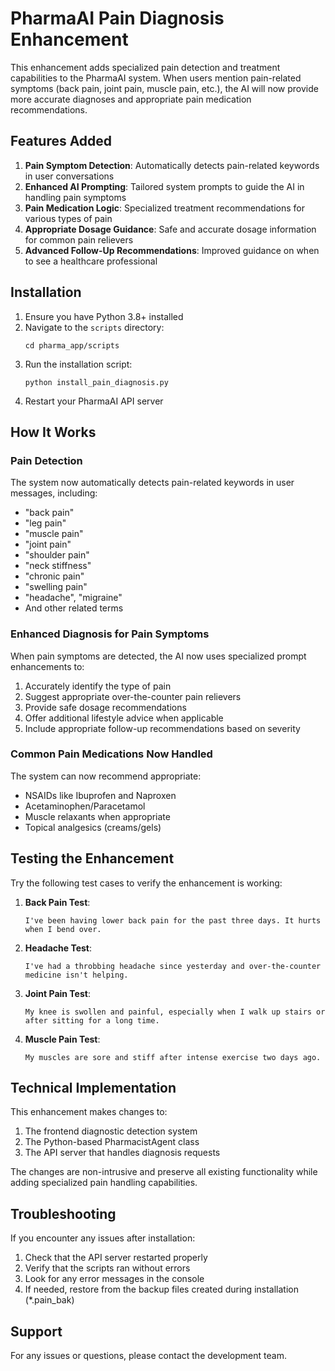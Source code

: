 # PharmaAI Pain Diagnosis Enhancement

This enhancement adds specialized pain detection and treatment capabilities to the PharmaAI system. When users mention pain-related symptoms (back pain, joint pain, muscle pain, etc.), the AI will now provide more accurate diagnoses and appropriate pain medication recommendations.

## Features Added

1. **Pain Symptom Detection**: Automatically detects pain-related keywords in user conversations
2. **Enhanced AI Prompting**: Tailored system prompts to guide the AI in handling pain symptoms
3. **Pain Medication Logic**: Specialized treatment recommendations for various types of pain
4. **Appropriate Dosage Guidance**: Safe and accurate dosage information for common pain relievers
5. **Advanced Follow-Up Recommendations**: Improved guidance on when to see a healthcare professional

## Installation

1. Ensure you have Python 3.8+ installed
2. Navigate to the `scripts` directory:
   ```
   cd pharma_app/scripts
   ```
3. Run the installation script:
   ```
   python install_pain_diagnosis.py
   ```
4. Restart your PharmaAI API server

## How It Works

### Pain Detection

The system now automatically detects pain-related keywords in user messages, including:
- "back pain"
- "leg pain"
- "muscle pain"
- "joint pain"
- "shoulder pain"
- "neck stiffness"
- "chronic pain"
- "swelling pain"
- "headache", "migraine"
- And other related terms

### Enhanced Diagnosis for Pain Symptoms

When pain symptoms are detected, the AI now uses specialized prompt enhancements to:
1. Accurately identify the type of pain
2. Suggest appropriate over-the-counter pain relievers
3. Provide safe dosage recommendations
4. Offer additional lifestyle advice when applicable
5. Include appropriate follow-up recommendations based on severity

### Common Pain Medications Now Handled

The system can now recommend appropriate:
- NSAIDs like Ibuprofen and Naproxen
- Acetaminophen/Paracetamol
- Muscle relaxants when appropriate
- Topical analgesics (creams/gels)

## Testing the Enhancement

Try the following test cases to verify the enhancement is working:

1. **Back Pain Test**:
   ```
   I've been having lower back pain for the past three days. It hurts when I bend over.
   ```

2. **Headache Test**:
   ```
   I've had a throbbing headache since yesterday and over-the-counter medicine isn't helping.
   ```

3. **Joint Pain Test**:
   ```
   My knee is swollen and painful, especially when I walk up stairs or after sitting for a long time.
   ```

4. **Muscle Pain Test**:
   ```
   My muscles are sore and stiff after intense exercise two days ago.
   ```

## Technical Implementation

This enhancement makes changes to:
1. The frontend diagnostic detection system
2. The Python-based PharmacistAgent class
3. The API server that handles diagnosis requests

The changes are non-intrusive and preserve all existing functionality while adding specialized pain handling capabilities.

## Troubleshooting

If you encounter any issues after installation:
1. Check that the API server restarted properly
2. Verify that the scripts ran without errors
3. Look for any error messages in the console
4. If needed, restore from the backup files created during installation (*.pain_bak)

## Support

For any issues or questions, please contact the development team. 